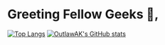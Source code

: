 # Greeting Fellow Geeks 👋,
[![Top Langs](https://github-readme-stats.vercel.app/api/top-langs/?username=OutlawAK&hide=shell,powershell&layout=compact&theme=vision-friendly-dark)](https://github.com/anuraghazra/github-readme-stats)
[![OutlawAK's GitHub stats](https://github-readme-stats.vercel.app/api?username=OutlawAK&show_icons=true&theme=vision-friendly-dark&count_private=true&hide=contribs)](https://github.com/anuraghazra/github-readme-stats)

